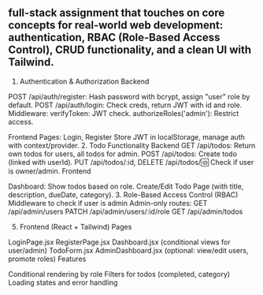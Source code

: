  ##  full-stack assignment that touches on core concepts for real-world web development: authentication, RBAC (Role-Based Access Control), CRUD functionality, and a clean UI with Tailwind. 

 1. Authentication & Authorization
Backend

POST /api/auth/register: Hash password with bcrypt, assign "user" role by default.
POST /api/auth/login: Check creds, return JWT with id and role.
Middleware:
verifyToken: JWT check.
authorizeRoles('admin'): Restrict access.

Frontend
Pages: Login, Register
Store JWT in localStorage, manage auth with context/provider.
2. Todo Functionality
Backend
GET /api/todos: Return own todos for users, all todos for admin.
POST /api/todos: Create todo (linked with userId).
PUT /api/todos/:id, DELETE /api/todos/:id: Check if user is owner/admin.
Frontend

Dashboard: Show todos based on role.
Create/Edit Todo Page (with title, description, dueDate, category).
3. Role-Based Access Control (RBAC)
Middleware to check if user is admin
Admin-only routes:
GET /api/admin/users
PATCH /api/admin/users/:id/role
GET /api/admin/todos

5. Frontend (React + Tailwind)
Pages

LoginPage.jsx
RegisterPage.jsx
Dashboard.jsx (conditional views for user/admin)
TodoForm.jsx
AdminDashboard.jsx (optional: view/edit users, promote roles)
Features

Conditional rendering by role
Filters for todos (completed, category)
Loading states and error handling

